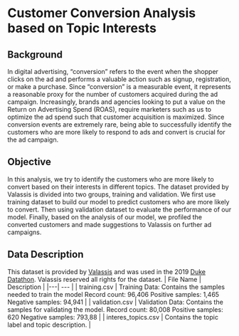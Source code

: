 # Customer Conversion Analysis based on Topic Interests
## Background
In digital advertising, “conversion” refers to the event  when the shopper clicks on the ad and performs a valuable action such as signup, registration, or make a purchase. Since “conversion” is a measurable event, it represents a reasonable proxy for the number of customers acquired during the ad campaign.  Increasingly, brands and agencies looking to put a value on the Return on Advertising Spend (ROAS), require marketers such as us to optimize the ad spend such that customer acquisition is maximized.
Since conversion events are extremely rare, being able to successfully identify the customers who are more likely to respond to ads and convert is crucial for the ad campaign.
## Objective
In this analysis, we try to identify the customers who are more likely to convert based on their interests in different topics. The dataset provided by Valassis is divided into two groups, training and validation. We first use training dataset to build our model to predict customers who are more likely to convert. Then using validation dataset to evaluate the performance of our model. Finally, based on the analysis of our model, we profiled the converted customers and made suggestions to Valassis on further ad campaigns. 
## Data Description
This dataset is provided by [Valassis](https://valassis.com/) and was used in the 2019 [Duke Datathon](https://dukeml.org/datathon/index.html). Valassis reserved all rights for the dataset.
 | File Name | Description |
 |---| --- |
 | training.csv | Training Data: Contains the samples needed to train the model
Record count: 96,406
Positive samples: 1,465
Negative samples: 94,941 |
 | validation.csv | Validation Data: Contains the samples for validating the model.
 Record count: 80,008
 Positive samples: 620
 Negative samples: 793,88 |
 | interes_topics.csv | Contains the topic label and topic description. |


